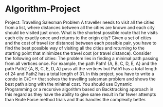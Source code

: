 # Algorithm-Project
Project: Travelling Salesman Problem
A traveller needs to visit all the cities from a list, where distances between all the cities are known and 
each city should be visited just once. What is the shortest possible route that he visits each city exactly 
once and returns to the origin city? Given a set of cities and the cost of travel (or distance) between 
each possible pair, you have to find the best possible way of visiting all the cities and returning to the 
starting point that minimizes the travel cost (or travel distance). Consider the following set of cities:
The problem lies in finding a minimal path passing from all vertices once. For example, the path 
Path1 {A, B, C, D, E, A} and the path Path2 {A, B, C, E, D, A} pass all the vertices but Path1 has a 
total length of 24 and Path2 has a total length of 31.
In this project, you have to write a conde in C/C++ that solves the travelling salesman problem and 
shows the best path along with the minimal cost. You should use Dynamic Programming or a 
recursive algorithm based on Backtracking approach in this regard as they have the ability to give 
same result in far fewer attempts than Brute Force method trials and thus handles the complexity 
better.
